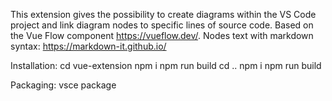 This extension gives the possibility to create diagrams within the VS Code project and link diagram nodes to specific lines of source code. Based on the Vue Flow component https://vueflow.dev/.
Nodes text with markdown syntax: https://markdown-it.github.io/

Installation:
  cd vue-extension
  npm i
  npm run build
  cd ..
  npm i
  npm run build

Packaging:
  vsce package